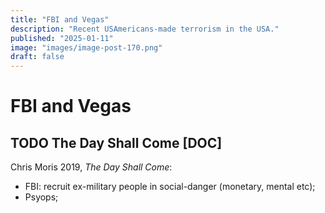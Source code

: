 ```yaml
---
title: "FBI and Vegas"
description: "Recent USAmericans-made terrorism in the USA."
published: "2025-01-11"
image: "images/image-post-170.png"
draft: false
---
```


# FBI and Vegas

## TODO The Day Shall Come [DOC]
Chris Moris 2019, *The Day Shall Come*:
- FBI: recruit ex-military people in social-danger (monetary, mental etc);
- Psyops;

